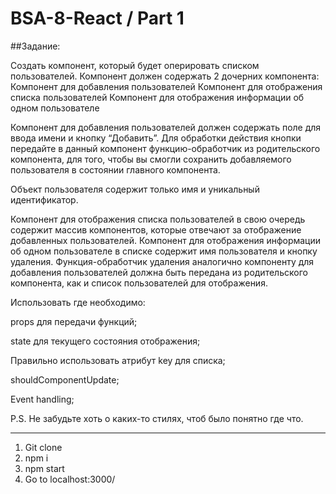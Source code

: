 # BSA-8-React / Part 1

##Задание:

Создать компонент, который будет оперировать списком пользователей. Компонент должен содержать 2 дочерних компонента: Компонент для добавления пользователей Компонент для отображения списка пользователей Компонент для отображения информации об одном пользователе

Компонент для добавления пользователей должен содержать поле для ввода имени и кнопку “Добавить”. Для обработки действия кнопки передайте в данный компонент функцию-обработчик из родительского компонента, для того, чтобы вы смогли сохранить добавляемого пользователя в состоянии главного компонента.

Объект пользователя содержит только имя и уникальный идентификатор.

Компонент для отображения списка пользователей в свою очередь содержит массив компонентов, которые отвечают за отображение добавленных пользователей. Компонент для отображения информации об одном пользователе в списке содержит имя пользователя и кнопку удаления. Функция-обработчик удаления аналогично компоненту для добавления пользователей должна быть передана из родительского компонента, как и список пользователей для отображения.

Использовать где необходимо:

props для передачи функций;

state для текущего состояния отображения;

Правильно использовать атрибут key для списка;

shouldComponentUpdate;

Event handling;

P.S. Не забудьте хоть о каких-то стилях, чтоб было понятно где что.

---   

1. Git clone
2. npm i
3. npm start
4. Go to localhost:3000/